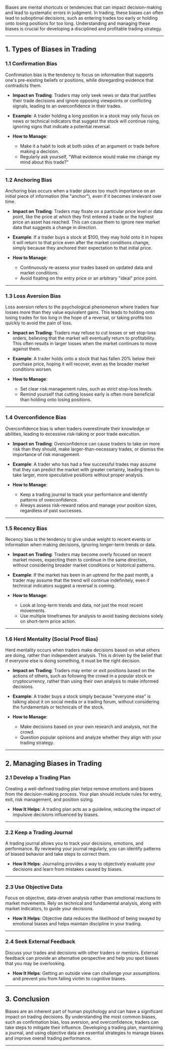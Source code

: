 Biases are mental shortcuts or tendencies that can impact decision-making and lead to systematic errors in judgment. In trading, these biases can often lead to suboptimal decisions, such as entering trades too early or holding onto losing positions for too long. Understanding and managing these biases is crucial for developing a disciplined and profitable trading strategy.

---

## 1. **Types of Biases in Trading**

### 1.1 **Confirmation Bias**
Confirmation bias is the tendency to focus on information that supports one's pre-existing beliefs or positions, while disregarding evidence that contradicts them. 

- **Impact on Trading**: Traders may only seek news or data that justifies their trade decisions and ignore opposing viewpoints or conflicting signals, leading to an overconfidence in their trades.
  
- **Example**: A trader holding a long position in a stock may only focus on news or technical indicators that suggest the stock will continue rising, ignoring signs that indicate a potential reversal.

- **How to Manage**:
  - Make it a habit to look at both sides of an argument or trade before making a decision.
  - Regularly ask yourself, "What evidence would make me change my mind about this trade?"

---

### 1.2 **Anchoring Bias**
Anchoring bias occurs when a trader places too much importance on an initial piece of information (the "anchor"), even if it becomes irrelevant over time.

- **Impact on Trading**: Traders may fixate on a particular price level or data point, like the price at which they first entered a trade or the highest price an asset has reached. This can cause them to ignore new market data that suggests a change in direction.

- **Example**: If a trader buys a stock at $100, they may hold onto it in hopes it will return to that price even after the market conditions change, simply because they anchored their expectation to that initial price.

- **How to Manage**:
  - Continuously re-assess your trades based on updated data and market conditions.
  - Avoid fixating on the entry price or an arbitrary "ideal" price point.

---

### 1.3 **Loss Aversion Bias**
Loss aversion refers to the psychological phenomenon where traders fear losses more than they value equivalent gains. This leads to holding onto losing trades for too long in the hope of a reversal, or taking profits too quickly to avoid the pain of loss.

- **Impact on Trading**: Traders may refuse to cut losses or set stop-loss orders, believing that the market will eventually return to profitability. This often results in larger losses when the market continues to move against them.

- **Example**: A trader holds onto a stock that has fallen 20% below their purchase price, hoping it will recover, even as the broader market conditions worsen.

- **How to Manage**:
  - Set clear risk management rules, such as strict stop-loss levels.
  - Remind yourself that cutting losses early is often more beneficial than holding onto losing positions.

---

### 1.4 **Overconfidence Bias**
Overconfidence bias is when traders overestimate their knowledge or abilities, leading to excessive risk-taking or poor trade execution.

- **Impact on Trading**: Overconfidence can cause traders to take on more risk than they should, make larger-than-necessary trades, or dismiss the importance of risk management.

- **Example**: A trader who has had a few successful trades may assume that they can predict the market with greater certainty, leading them to take larger, more speculative positions without proper analysis.

- **How to Manage**:
  - Keep a trading journal to track your performance and identify patterns of overconfidence.
  - Always assess risk-reward ratios and manage your position sizes, regardless of past successes.

---

### 1.5 **Recency Bias**
Recency bias is the tendency to give undue weight to recent events or information when making decisions, ignoring longer-term trends or data.

- **Impact on Trading**: Traders may become overly focused on recent market moves, expecting them to continue in the same direction, without considering broader market conditions or historical patterns.

- **Example**: If the market has been in an uptrend for the past month, a trader may assume that the trend will continue indefinitely, even if technical indicators suggest a reversal is coming.

- **How to Manage**:
  - Look at long-term trends and data, not just the most recent movements.
  - Use multiple timeframes for analysis to avoid basing decisions solely on short-term price action.

---

### 1.6 **Herd Mentality (Social Proof Bias)**
Herd mentality occurs when traders make decisions based on what others are doing, rather than independent analysis. This is driven by the belief that if everyone else is doing something, it must be the right decision.

- **Impact on Trading**: Traders may enter or exit positions based on the actions of others, such as following the crowd in a popular stock or cryptocurrency, rather than using their own analysis to make informed decisions.

- **Example**: A trader buys a stock simply because "everyone else" is talking about it on social media or a trading forum, without considering the fundamentals or technicals of the stock.

- **How to Manage**:
  - Make decisions based on your own research and analysis, not the crowd.
  - Question popular opinions and analyze whether they align with your trading strategy.

---

## 2. **Managing Biases in Trading**

### 2.1 **Develop a Trading Plan**
Creating a well-defined trading plan helps remove emotions and biases from the decision-making process. Your plan should include rules for entry, exit, risk management, and position sizing.

- **How It Helps**: A trading plan acts as a guideline, reducing the impact of impulsive decisions influenced by biases.

---

### 2.2 **Keep a Trading Journal**
A trading journal allows you to track your decisions, emotions, and performance. By reviewing your journal regularly, you can identify patterns of biased behavior and take steps to correct them.

- **How It Helps**: Journaling provides a way to objectively evaluate your decisions and learn from mistakes caused by biases.

---

### 2.3 **Use Objective Data**
Focus on objective, data-driven analysis rather than emotional reactions to market movements. Rely on technical and fundamental analysis, along with market indicators, to guide your decisions.

- **How It Helps**: Objective data reduces the likelihood of being swayed by emotional biases and helps maintain discipline in your trading.

---

### 2.4 **Seek External Feedback**
Discuss your trades and decisions with other traders or mentors. External feedback can provide an alternative perspective and help you spot biases that you may be overlooking.

- **How It Helps**: Getting an outside view can challenge your assumptions and prevent you from falling victim to cognitive biases.

---

## 3. **Conclusion**

Biases are an inherent part of human psychology and can have a significant impact on trading decisions. By understanding the most common biases, such as confirmation bias, loss aversion, and overconfidence, traders can take steps to mitigate their influence. Developing a trading plan, maintaining a journal, and using objective data are essential strategies to manage biases and improve overall trading performance.

---

